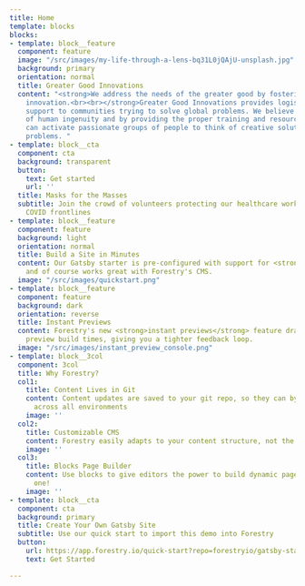 ```yaml
---
title: Home
template: blocks
blocks:
- template: block__feature
  component: feature
  image: "/src/images/my-life-through-a-lens-bq31L0jQAjU-unsplash.jpg"
  background: primary
  orientation: normal
  title: Greater Good Innovations
  content: "<strong>We address the needs of the greater good by fostering thoughtful
    innovation.<br><br></strong>Greater Good Innovations provides logistics and engineering
    support to communities trying to solve global problems. We believe in the power
    of human ingenuity and by providing the proper training and resources we believe
    can activate passionate groups of people to think of creative solutions to dire
    problems. "
- template: block__cta
  component: cta
  background: transparent
  button:
    text: Get started
    url: ''
  title: Masks for the Masses
  subtitle: Join the crowd of volunteers protecting our healthcare workers at the
    COVID frontlines
- template: block__feature
  component: feature
  background: light
  orientation: normal
  title: Build a Site in Minutes
  content: Our Gatsby starter is pre-configured with support for <strong>markdown</strong>,
    and of course works great with Forestry's CMS.
  image: "/src/images/quickstart.png"
- template: block__feature
  component: feature
  background: dark
  orientation: reverse
  title: Instant Previews
  content: Forestry's new <strong>instant previews</strong> feature dramatically reduces
    preview build times, giving you a tighter feedback loop.
  image: "/src/images/instant_preview_console.png"
- template: block__3col
  component: 3col
  title: Why Forestry?
  col1:
    title: Content Lives in Git
    content: Content updates are saved to your git repo, so they can by synchronized
      across all environments
    image: ''
  col2:
    title: Customizable CMS
    content: Forestry easily adapts to your content structure, not the other way around.
    image: ''
  col3:
    title: Blocks Page Builder
    content: Use blocks to give editors the power to build dynamic pages - like this
      one!
    image: ''
- template: block__cta
  component: cta
  background: primary
  title: Create Your Own Gatsby Site
  subtitle: Use our quick start to import this demo into Forestry
  button:
    url: https://app.forestry.io/quick-start?repo=forestryio/gatsby-starter-forestry&branch=master&engine=gatsby
    text: Get Started

---
```

